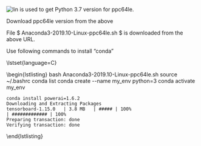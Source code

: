 

![lin](https://www.anaconda.com/distribution/#linux)  is used to get   Python 3.7 version  for ppc64le.

Download ppc64le version from the above

File $ Anaconda3-2019.10-Linux-ppc64le.sh  $
is downloaded from the above URL. 

Use following commands to install “conda” 

\lstset{language=C}

\begin{lstlisting}
	bash Anaconda3-2019.10-Linux-ppc64le.sh
	source ~/.bashrc
	conda list
	conda create --name my_env python=3
	conda activate my_env
	
	conda install powerai=1.6.2
	Downloading and Extracting Packages
	tensorboard-1.15.0   | 3.8 MB	| ##### | 100%
	| ############# | 100%
	Preparing transaction: done
	Verifying transaction: done
\end{lstlisting}
